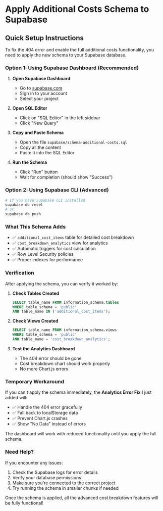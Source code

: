 # Apply Additional Costs Schema to Supabase

## Quick Setup Instructions

To fix the 404 error and enable the full additional costs functionality, you need to apply the new schema to your Supabase database.

### Option 1: Using Supabase Dashboard (Recommended)

1. **Open Supabase Dashboard**
   - Go to [supabase.com](https://supabase.com)
   - Sign in to your account
   - Select your project

2. **Open SQL Editor**
   - Click on "SQL Editor" in the left sidebar
   - Click "New Query"

3. **Copy and Paste Schema**
   - Open the file `supabase/schema-additional-costs.sql`
   - Copy all the content
   - Paste it into the SQL Editor

4. **Run the Schema**
   - Click "Run" button
   - Wait for completion (should show "Success")

### Option 2: Using Supabase CLI (Advanced)

```bash
# If you have Supabase CLI installed
supabase db reset
# or
supabase db push
```

### What This Schema Adds

- ✅ `additional_cost_items` table for detailed cost breakdown
- ✅ `cost_breakdown_analytics` view for analytics
- ✅ Automatic triggers for cost calculation
- ✅ Row Level Security policies
- ✅ Proper indexes for performance

### Verification

After applying the schema, you can verify it worked by:

1. **Check Tables Created**
   ```sql
   SELECT table_name FROM information_schema.tables 
   WHERE table_schema = 'public' 
   AND table_name IN ('additional_cost_items');
   ```

2. **Check Views Created**
   ```sql
   SELECT table_name FROM information_schema.views 
   WHERE table_schema = 'public' 
   AND table_name = 'cost_breakdown_analytics';
   ```

3. **Test the Analytics Dashboard**
   - The 404 error should be gone
   - Cost breakdown chart should work properly
   - No more Chart.js errors

### Temporary Workaround

If you can't apply the schema immediately, the **Analytics Error Fix** I just added will:
- ✅ Handle the 404 error gracefully
- ✅ Fall back to localStorage data
- ✅ Prevent Chart.js crashes
- ✅ Show "No Data" instead of errors

The dashboard will work with reduced functionality until you apply the full schema.

### Need Help?

If you encounter any issues:
1. Check the Supabase logs for error details
2. Verify your database permissions
3. Make sure you're connected to the correct project
4. Try running the schema in smaller chunks if needed

Once the schema is applied, all the advanced cost breakdown features will be fully functional!